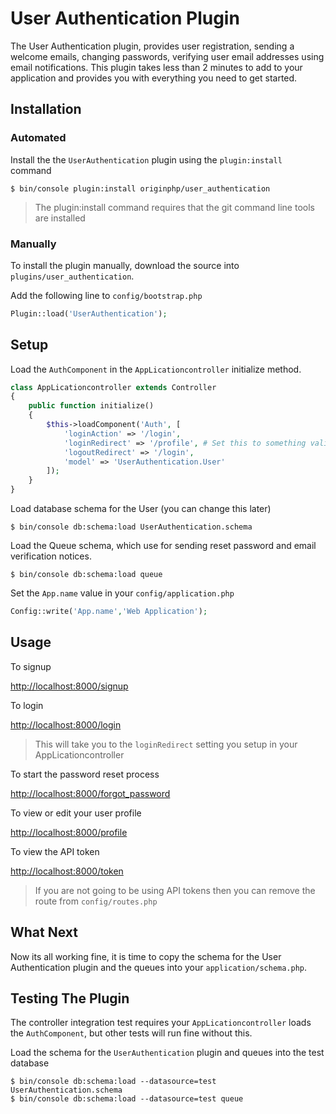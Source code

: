 # User Authentication Plugin

The User Authentication plugin, provides user registration, sending a welcome emails, changing passwords, verifying user email addresses using email notifications. This plugin takes less than 2 minutes to add to your application and provides you with everything you need to get started.

## Installation

### Automated

Install the the `UserAuthentication` plugin using the `plugin:install` command

```linux
$ bin/console plugin:install originphp/user_authentication
```

> The plugin:install command requires that the git command line tools are installed

### Manually

To install the plugin manually, download the source into `plugins/user_authentication`.

Add the following line to `config/bootstrap.php`

```php
Plugin::load('UserAuthentication');
```

## Setup

Load the `AuthComponent` in the `AppLicationcontroller` initialize method.

```php
class AppLicationcontroller extends Controller
{
    public function initialize()
    {
        $this->loadComponent('Auth', [
            'loginAction' => '/login',
            'loginRedirect' => '/profile', # Set this to something valid
            'logoutRedirect' => '/login',
            'model' => 'UserAuthentication.User'
        ]);
    }
}
```

Load database schema for the User (you can change this later)

```linux
$ bin/console db:schema:load UserAuthentication.schema
```

Load the Queue schema, which use for sending reset password and email verification notices.

```linux
$ bin/console db:schema:load queue
```

Set the `App.name` value in your `config/application.php`

```php
Config::write('App.name','Web Application');
```
## Usage

To signup

[http://localhost:8000/signup](http://localhost:8000/signup)

To login

[http://localhost:8000/login](http://localhost:8000/login)

> This will take you to the  `loginRedirect` setting you setup in your AppLicationcontroller

To start the password reset process

[http://localhost:8000/forgot_password](http://localhost:8000/forgot_password)

To view or edit your user profile

[http://localhost:8000/profile](http://localhost:8000/profile)

To view the API token

[http://localhost:8000/token](http://localhost:8000/token)

> If you are not going to be using API tokens then you can remove the route from `config/routes.php`

## What Next

Now its all working fine, it is time to copy the schema for the User Authentication plugin and the queues into your `application/schema.php`.

## Testing The Plugin

The controller integration test requires your `AppLicationcontroller` loads the `AuthComponent`, but other tests will run fine without this.

Load the schema for the `UserAuthentication` plugin and queues into the test database

```linux
$ bin/console db:schema:load --datasource=test UserAuthentication.schema
$ bin/console db:schema:load --datasource=test queue
```